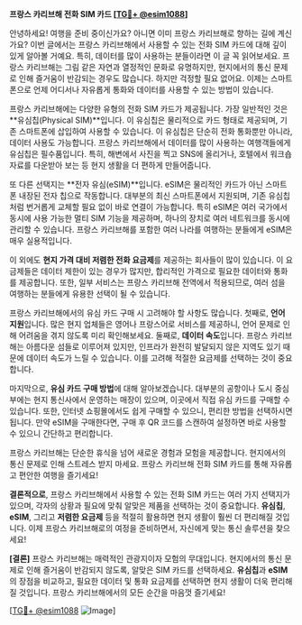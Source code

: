 **프랑스 카리브해 전화 SIM 카드 [[TG💪+ @esim1088](https://t.me/s/esim1088)]**

안녕하세요! 여행을 준비 중이신가요? 아니면 이미 프랑스 카리브해로 향하는 길에 계신가요? 이번 글에서는 프랑스 카리브해에서 사용할 수 있는 전화 SIM 카드에 대해 깊이 있게 알아볼 거예요. 특히, 데이터를 많이 사용하는 분들이라면 이 글 꼭 읽어보세요. 프랑스 카리브해는 그림 같은 자연과 열정적인 문화로 유명하지만, 현지에서의 통신 문제로 인해 즐거움이 반감되는 경우도 많습니다. 하지만 걱정할 필요 없어요. 이제는 스마트폰으로 언제 어디서나 자유롭게 통화와 데이터를 사용할 수 있는 방법이 있습니다.

프랑스 카리브해에는 다양한 유형의 전화 SIM 카드가 제공됩니다. 가장 일반적인 것은 **유심칩(Physical SIM)**입니다. 이 유심칩은 물리적으로 카드 형태로 제공되며, 기존 스마트폰에 삽입하여 사용할 수 있습니다. 이 유심칩은 단순히 전화 통화뿐만 아니라, 데이터 사용도 가능합니다. 프랑스 카리브해에서 데이터를 많이 사용하는 여행객들에게 유심칩은 필수품입니다. 특히, 해변에서 사진을 찍고 SNS에 올리거나, 호텔에서 워크숍 자료를 다운받아 보는 등 현지 생활을 더 편하게 만들어줍니다.

또 다른 선택지는 **전자 유심(eSIM)**입니다. eSIM은 물리적인 카드가 아닌 스마트폰 내장된 전자 칩으로 작동합니다. 대부분의 최신 스마트폰에서 지원되며, 기존 유심칩처럼 번거롭게 교체할 필요 없이 바로 연결이 가능합니다. 특히 eSIM은 여러 국가에서 동시에 사용 가능한 멀티 SIM 기능을 제공하며, 하나의 장치로 여러 네트워크를 동시에 관리할 수 있습니다. 프랑스 카리브해를 포함한 여러 나라를 여행하는 분들에게 eSIM은 매우 실용적입니다.

이 외에도 **현지 가격 대비 저렴한 전화 요금제**를 제공하는 회사들이 많이 있습니다. 이 요금제들은 데이터 제한이 있는 경우가 많지만, 합리적인 가격으로 필요한 데이터와 통화를 제공합니다. 또한, 일부 서비스는 프랑스 카리브해 전역에서 적용되므로, 여러 섬을 여행하는 분들에게 유용한 선택이 될 수 있습니다.

프랑스 카리브해에서의 유심 카드 구매 시 고려해야 할 사항도 많습니다. 첫째로, **언어 지원**입니다. 많은 현지 업체들은 영어나 프랑스어로 서비스를 제공하니, 언어 문제로 인해 어려움을 겪지 않도록 미리 확인해보세요. 둘째로, **데이터 속도**입니다. 프랑스 카리브해는 아름다운 섬들로 이루어져 있지만, 인프라가 완전히 발달되지 않은 지역도 있기 때문에 데이터 속도가 느릴 수 있습니다. 이를 고려해 적절한 요금제를 선택하는 것이 중요합니다.

마지막으로, **유심 카드 구매 방법**에 대해 알아보겠습니다. 대부분의 공항이나 도시 중심부에는 현지 통신사에서 운영하는 매장이 있으며, 이곳에서 직접 유심 카드를 구매할 수 있습니다. 또한, 인터넷 쇼핑몰에서도 쉽게 구매할 수 있으니, 편리한 방법을 선택하시면 됩니다. 만약 eSIM을 구매한다면, 구매 후 QR 코드를 스캔하여 설정하면 바로 사용할 수 있으니 간단하고 편리합니다.

프랑스 카리브해는 단순한 휴식을 넘어 새로운 경험과 모험을 제공합니다. 현지에서의 통신 문제로 인해 스트레스 받지 마세요. 프랑스 카리브해 전화 SIM 카드를 통해 자유롭고 편안한 여행을 즐기세요!

**결론적으로**, 프랑스 카리브해에서 사용할 수 있는 전화 SIM 카드는 여러 가지 선택지가 있으며, 각자의 상황과 필요에 맞춰 알맞은 제품을 선택하는 것이 중요합니다. **유심칩**, **eSIM**, 그리고 **저렴한 요금제** 등을 적절히 활용하면 현지 생활이 훨씬 더 편리해질 것입니다. 이제 프랑스 카리브해로의 여정을 준비하면서, 자신에게 맞는 통신 솔루션을 찾으세요!

**[결론]** 프랑스 카리브해는 매력적인 관광지이자 모험의 무대입니다. 현지에서의 통신 문제로 인해 즐거움이 반감되지 않도록, 알맞은 SIM 카드를 선택하세요. **유심칩**과 **eSIM**의 장점을 비교하고, 필요한 데이터 및 통화 요금제를 선택하면 현지 생활이 더욱 편리해질 것입니다. 프랑스 카리브해에서의 모든 순간을 마음껏 즐기세요!

[[TG💪+ @esim1088](https://t.me/s/esim1088) ![Image](https://i.postimg.cc/Y0z9fWf4/image.png)]
